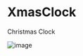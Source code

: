 # XmasClock
Christmas Clock

![image](https://github.com/thatplatypus/XmasClock/assets/29233866/c4446a6b-44db-4b1c-b31c-2f278055b419)
